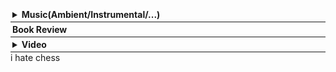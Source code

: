 <div style="border-bottom: 0.5px solid; padding: 3px;"><details><summary><b>Music(Ambient/Instrumental/...)</b>
</summary><span id="music" style="font-size: 90%; display:block"></span></details></div>
<script src="music.js"></script>

<div style="border-bottom: 0.5px solid; padding: 3px;"><b>Book Review</b>
<span id="review" style="display:block; font-size: 90%"></span></div>
<script src="review.js"></script>

<div style="border-bottom: 0.5px solid; padding: 3px;"><details><summary><b>Video</b>
</summary><span height="2000px" id="video" style="display:block"></span></details></div>
<script src="video.js"></script>
<script src="fullscreen.js"></script>
i hate chess


